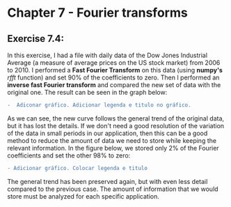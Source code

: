 # Chapter 7 - Fourier transforms

## Exercise 7.4:
In this exercise, I had a file with daily data of the Dow Jones Industrial Average (a measure of average prices on the US stock market) from 2006 to 2010. I performed a **Fast Fourier Transform** on this data (using **numpy's** *rfft* function) and set 90% of the coefficients to zero. Then I performed an **inverse fast Fourier transform** and compared the new set of data with the original one. The result can be seen in the graph below:
```diff
-  Adiconar gráfico. Adicionar legenda e titulo no gráfico.
```
As we can see, the new curve follows the general trend of the original data, but it has lost the details. If we don't need a good resolution of the variation of the data in small periods in our application, then this can be a good method to reduce the amount of data we need to store while keeping the relevant information. In the figure below, we stored only 2% of the Fourier coefficients and set the other 98% to zero:
```diff
- Adicionar gráfico. Colocar legenda e titulo
```
The general trend has been preserved again, but with even less detail compared to the previous case. The amount of information that we would store must be analyzed for each specific application.
